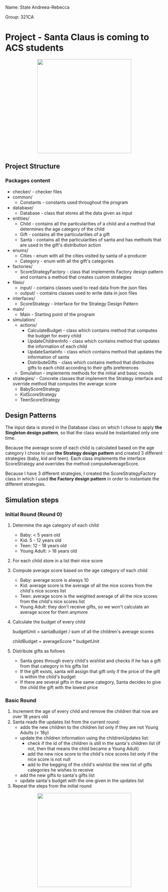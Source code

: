 Name: State Andreea-Rebecca

Group: 321CA



# Project - Santa Claus is coming to ACS students



<div align="center"><img src="https://tenor.com/view/santa-claus-is-coming-to-town-santa-claus-christmas-tree-merry-christmas-flying-gif-15754914.gif" width="300px"></div>



## Project Structure

### Packages content

* checker/ - checker files
* common/
    * Constants - constants used throughout the program
* database/
    * Database - class that stores all the data given as input
* entities/
    * Child - contains all the particularities of a child and a method
              that determines the age category of the child
    * Gift  - contains all the particularities of a gift
    * Santa - contains all the particularities of santa and has methods
              that are used in the gift's distribution action
* enums/
    * Cities   - enum with all the cities visited by santa of a producer
    * Category - enum with all the gift's categories
* factories/
    * ScoreStrategyFactory - class that implements Factory design pattern and
                            contains a method that creates custom strategies
* fileio/
    * input/  - contains classes used to read data from the json files
    * output/ - contains classes used to write data in json files
* interfaces/
    * ScoreStrategy - Interface for the Strategy Design Pattern
* main/
    * Main - Starting point of the program
* simulation/
    * actions/
        * CalculateBudget - class which contains method that computes
                            the budget for every child
        * UpdateChildrenInfo - class which contains method that updates the
                               information of each child
        * UpdateSantaInfo - class which contains method that updates
                            the information of santa
        * DistributeGifts - class which contains method that distributes gifts
                            to each child according to their gifts preferences
    * Simulation - implements methods for the initial and basic rounds
* strategies/ - Concrete classes that implement the Strategy interface and
                override method that computes the average score
  * BabyScoreStrategy
  * KidScoreStrategy 
  * TeenScoreStrategy

## Design Patterns

The input data is stored in the Database class on which I chose
to apply **the Singleton design pattern**, so that the class would
be instantiated only one time.

Because the average score of each child is calculated based on the age
category I chose to use **the Strategy design pattern** and created
3 different strategies (baby, kid and teen).
Each class implements the interface ScoreStrategy and overrides
the method computeAverageScore.

Because I have 3 different strategies, I created the ScoreStrategyFactory
class in which I used **the Factory design pattern** in order to instantiate
the different strategies.

## Simulation steps

### Initial Round (Round 0)
1. Determine the age category of each child
   * Baby: < 5 years old
   * Kid: 5 - 12 years old
   * Teen: 12 - 18 years old
   * Young Adult: > 18 years old
2. For each child store in a list their nice score
3. Compute average score based on the age category of each child
    * Baby: average score is always  10
    * Kid:  average score is the average of all the nice scores from the
            child's nice scores list
    * Teen: average score is the weighted average of all the nice scores
            from the child's nice scores list
    * Young Adult: they don't receive gifts, so we won't calculate an 
                   average score for them anymore
4. Calculate the budget of every child

   budgetUnit = santaBudget / sum of all the children's average scores

   childBudget = averageScore * budgetUnit
5. Distribute gifts as follows
   * Santa goes through every child's wishlist and checks if he
     has a gift from that category in his gifts list
   * If the gift exists, santa will assign that gift only if the price
     of the gift is within the child's budget
   * If there are several gifts in the same category, Santa decides
     to give the child the gift with the lowest price

### Basic Round
1. Increment the age of every child and remove the children
   that now are over 18 years old
2. Santa reads the updates list from the current round:
   * adds the new children to the children list only
     if they are not Young Adults (< 18y)
   * update the children information using the childrenUpdates list:
     * check if the id of the children is still in the santa's children list
       (if not, then that means the child became a Young Adult)
     * add the new nice score to the child's nice scores list only
       if the nice score is not null
     * add to the begging of the child's wishlist the new list of gifts
      categories he wishes to receive
   * add the new gifts to santa's gifts list
   * update santa's budget with the one given in the updates list
3. Repeat the steps from the initial round


<div align="center"><img src="https://tenor.com/view/macaulay-culkin-merry-christmas-ya-filthy-animal-gif-13110096.gif" width="300px"></div>
